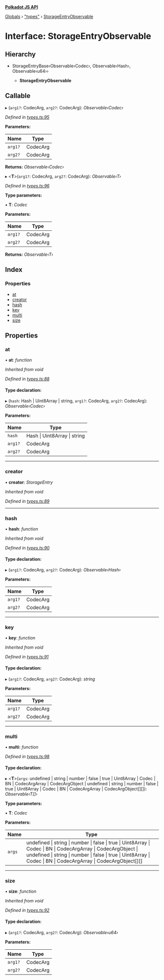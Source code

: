 **[Polkadot JS API](../README.md)**

[Globals](../globals.md) › [&quot;types&quot;](../modules/_types_.md) › [StorageEntryObservable](_types_.storageentryobservable.md)

# Interface: StorageEntryObservable

## Hierarchy

* StorageEntryBase‹Observable‹Codec›, Observable‹Hash›, Observable‹u64››

  * **StorageEntryObservable**

## Callable

▸ (`arg1?`: CodecArg, `arg2?`: CodecArg): *Observable‹Codec›*

*Defined in [types.ts:95](https://github.com/polkadot-js/api/blob/d1105c8/packages/api/src/types.ts#L95)*

**Parameters:**

Name | Type |
------ | ------ |
`arg1?` | CodecArg |
`arg2?` | CodecArg |

**Returns:** *Observable‹Codec›*

▸ <**T**>(`arg1?`: CodecArg, `arg2?`: CodecArg): *Observable‹T›*

*Defined in [types.ts:96](https://github.com/polkadot-js/api/blob/d1105c8/packages/api/src/types.ts#L96)*

**Type parameters:**

▪ **T**: *Codec*

**Parameters:**

Name | Type |
------ | ------ |
`arg1?` | CodecArg |
`arg2?` | CodecArg |

**Returns:** *Observable‹T›*

## Index

### Properties

* [at](_types_.storageentryobservable.md#at)
* [creator](_types_.storageentryobservable.md#creator)
* [hash](_types_.storageentryobservable.md#hash)
* [key](_types_.storageentryobservable.md#key)
* [multi](_types_.storageentryobservable.md#multi)
* [size](_types_.storageentryobservable.md#size)

## Properties

###  at

• **at**: *function*

*Inherited from void*

*Defined in [types.ts:88](https://github.com/polkadot-js/api/blob/d1105c8/packages/api/src/types.ts#L88)*

#### Type declaration:

▸ (`hash`: Hash | Uint8Array | string, `arg1?`: CodecArg, `arg2?`: CodecArg): *Observable‹Codec›*

**Parameters:**

Name | Type |
------ | ------ |
`hash` | Hash &#124; Uint8Array &#124; string |
`arg1?` | CodecArg |
`arg2?` | CodecArg |

___

###  creator

• **creator**: *StorageEntry*

*Inherited from void*

*Defined in [types.ts:89](https://github.com/polkadot-js/api/blob/d1105c8/packages/api/src/types.ts#L89)*

___

###  hash

• **hash**: *function*

*Inherited from void*

*Defined in [types.ts:90](https://github.com/polkadot-js/api/blob/d1105c8/packages/api/src/types.ts#L90)*

#### Type declaration:

▸ (`arg1?`: CodecArg, `arg2?`: CodecArg): *Observable‹Hash›*

**Parameters:**

Name | Type |
------ | ------ |
`arg1?` | CodecArg |
`arg2?` | CodecArg |

___

###  key

• **key**: *function*

*Inherited from void*

*Defined in [types.ts:91](https://github.com/polkadot-js/api/blob/d1105c8/packages/api/src/types.ts#L91)*

#### Type declaration:

▸ (`arg1?`: CodecArg, `arg2?`: CodecArg): *string*

**Parameters:**

Name | Type |
------ | ------ |
`arg1?` | CodecArg |
`arg2?` | CodecArg |

___

###  multi

• **multi**: *function*

*Defined in [types.ts:98](https://github.com/polkadot-js/api/blob/d1105c8/packages/api/src/types.ts#L98)*

#### Type declaration:

▸ <**T**>(`args`: undefined | string | number | false | true | Uint8Array | Codec | BN | CodecArgArray | CodecArgObject | undefined | string | number | false | true | Uint8Array | Codec | BN | CodecArgArray | CodecArgObject[][]): *Observable‹T[]›*

**Type parameters:**

▪ **T**: *Codec*

**Parameters:**

Name | Type |
------ | ------ |
`args` | undefined &#124; string &#124; number &#124; false &#124; true &#124; Uint8Array &#124; Codec &#124; BN &#124; CodecArgArray &#124; CodecArgObject &#124; undefined &#124; string &#124; number &#124; false &#124; true &#124; Uint8Array &#124; Codec &#124; BN &#124; CodecArgArray &#124; CodecArgObject[][] |

___

###  size

• **size**: *function*

*Inherited from void*

*Defined in [types.ts:92](https://github.com/polkadot-js/api/blob/d1105c8/packages/api/src/types.ts#L92)*

#### Type declaration:

▸ (`arg1?`: CodecArg, `arg2?`: CodecArg): *Observable‹u64›*

**Parameters:**

Name | Type |
------ | ------ |
`arg1?` | CodecArg |
`arg2?` | CodecArg |